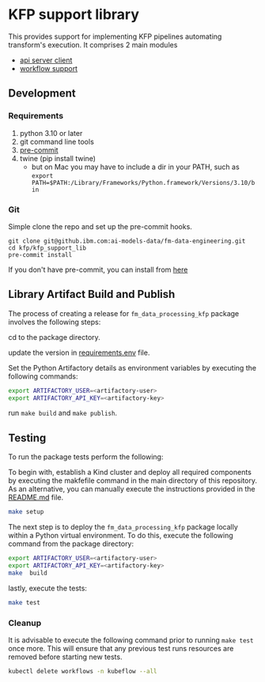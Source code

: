 # KFP support library

This provides support for implementing KFP pipelines automating transform's execution.
It comprises 2 main modules
* [api server client](src/kfp_support/api_server_client/README.md) 
* [workflow support](src/kfp_support/workflow_support/README.md)

## Development

### Requirements
1. python 3.10 or later
2. git command line tools
3. [pre-commit](https://pre-commit.com/)
4. twine (pip install twine)
    * but on Mac you may have to include a dir in your PATH, such as `export PATH=$PATH:/Library/Frameworks/Python.framework/Versions/3.10/bin`

### Git
Simple clone the repo and set up the pre-commit hooks.
```shell
git clone git@github.ibm.com:ai-models-data/fm-data-engineering.git
cd kfp/kfp_support_lib
pre-commit install
```
If you don't have pre-commit, you can install from [here](https://pre-commit.com/)

## Library Artifact Build and Publish

The process of creating a release for `fm_data_processing_kfp` package  involves the following steps:

cd to the package directory.

update the version in [requirements.env](../requirements.env) file.

Set the Python Artifactory details as environment variables by executing the following commands:

```bash
export ARTIFACTORY_USER=<artifactory-user>
export ARTIFACTORY_API_KEY=<artifactory-key>
```

run `make build` and `make publish`.

## Testing

To run the package tests perform the following:

To begin with, establish a Kind cluster and deploy all required components by executing the makfefile command in the main directory of this repository. As an alternative, you can manually execute the instructions provided in the [README.md](../../kind/README.md) file.

```bash
make setup
```

The next step is to deploy the `fm_data_processing_kfp` package locally within a Python virtual environment. To do this, execute the following command from the package directory:

```bash
export ARTIFACTORY_USER=<artifactory-user>
export ARTIFACTORY_API_KEY=<artifactory-key>
make  build
```

lastly, execute the tests:

```bash
make test
```

### Cleanup

It is advisable to execute the following command prior to running `make test` once more.
This will ensure that any previous test runs resources are removed before starting new tests.

```bash
kubectl delete workflows -n kubeflow --all
```


